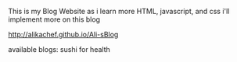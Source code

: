 This is my Blog Website 
as i learn more HTML, javascript, and css i'll implement more on this blog 

http://alikachef.github.io/Ali-sBlog

available blogs:
sushi for health